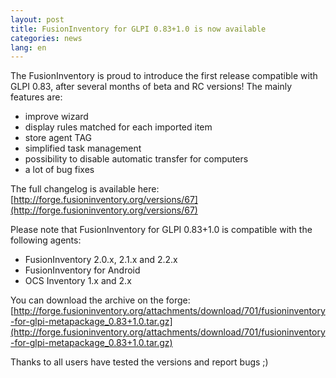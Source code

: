 ```yaml
---
layout: post
title: FusionInventory for GLPI 0.83+1.0 is now available
categories: news
lang: en
---
```


The FusionInventory is proud to introduce the first release compatible with GLPI 0.83, after several months of beta and RC versions!
The mainly features are:

* improve wizard
* display rules matched for each imported item
* store agent TAG
* simplified task management
* possibility to disable automatic transfer for computers
* a lot of bug fixes



The full changelog is available here: [http://forge.fusioninventory.org/versions/67](http://forge.fusioninventory.org/versions/67)

Please note that FusionInventory for GLPI 0.83+1.0 is compatible with the following agents:

* FusionInventory 2.0.x, 2.1.x and 2.2.x
* FusionInventory for Android
* OCS Inventory 1.x and 2.x



You can download the archive on the forge: [http://forge.fusioninventory.org/attachments/download/701/fusioninventory-for-glpi-metapackage_0.83+1.0.tar.gz](http://forge.fusioninventory.org/attachments/download/701/fusioninventory-for-glpi-metapackage_0.83+1.0.tar.gz)




Thanks to all users have tested the versions and report bugs ;)
